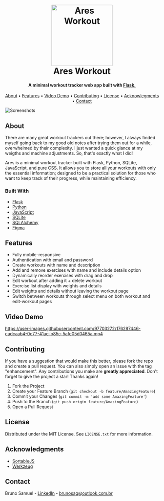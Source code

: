 
<h1 align="center">
    <br>
    <a href="https://www.aresworkout.tk/">
        <img src="https://user-images.githubusercontent.com/97703272/175403487-6ce8b337-d6bd-4d0d-9dc4-16b57b891706.png" alt="Ares Workout" width="200">
    </a>
    <br>
    Ares Workout
    <br>
</h1>

<h4 align="center">A minimal workout tracker web app built with <a href="https://flask.palletsprojects.com/" target="_blank">Flask.</a></h4>

<p align="center">
    <a href="#about">About</a> •
    <a href="#features">Features</a> •
    <a href="#video-demo">Video Demo</a> •
    <a href="#contributing">Contributing</a> •
    <a href="#license">License</a> •
    <a href="#acknowledgments">Acknowlegments</a> •
    <a href="#contact">Contact</a>
</p>

![Screenshots](https://user-images.githubusercontent.com/97703272/175546196-259a3f7c-5ea3-47ba-bd68-d895663ef473.png)

## About

There are many great workout trackers out there; however, I always finded myself going back to my good old notes after trying them out for a while, overwhelmed by their complexity. I just wanted a quick glance at my weigths and machine adjustments. So, that's exactly what I did!

Ares is a minimal workout tracker built with Flask, Python, SQLite, JavaScript, and pure CSS. It allows you to store all your workouts with only the essential information; designed to be a practical solution for those who want to keep track of their progress, while maintaining efficiency.


### Built With

* [Flask](https://flask.palletsprojects.com/)
* [Python](https://www.python.org/)
* [JavaScript](https://www.javascript.com/)
* [SQLite](https://www.sqlite.org/index.html)
* [SQLAlchemy](https://www.sqlalchemy.org/)
* [Figma](https://www.figma.com/ui-design-tool/)


## Features

* Fully mobile-responsive
* Authentication with email and password
* Create workouts with name and description
* Add and remove exercises with name and include details option
* Dynamically reorder exercises with drag and drop
* Edit workout after adding it + delete workout
* Exercise list display with weights and details
* Edit weights and details without leaving the workout page
* Switch between workouts through select menu on both workout and edit-workout pages


## Video Demo

https://user-images.githubusercontent.com/97703272/176287446-cadcaab4-0c77-41ae-b85c-5afe05d0465a.mp4


## Contributing

If you have a suggestion that would make this better, please fork the repo and create a pull request. You can also simply open an issue with the tag "enhancement". Any contributions you make are **greatly appreciated**.
Don't forget to give the project a star! Thanks again!

1. Fork the Project
2. Create your Feature Branch (`git checkout -b feature/AmazingFeature`)
3. Commit your Changes (`git commit -m 'add some AmazingFeature'`)
4. Push to the Branch (`git push origin feature/AmazingFeature`)
5. Open a Pull Request


## License

Distributed under the MIT License. See `LICENSE.txt` for more information.


## Acknowledgments

* [SortableJS](https://github.com/SortableJS/Sortable)
* [Werkzeug](https://werkzeug.palletsprojects.com)


## Contact

Bruno Samuel - [LinkedIn](https://www.linkedin.com/in/brunosag/) - brunosag@outlook.com.br

